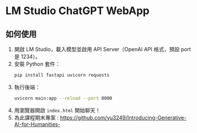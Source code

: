 
# LM Studio ChatGPT WebApp

## 如何使用

1. 開啟 LM Studio，載入模型並啟用 API Server（OpenAI API 格式，預設 port 是 1234）。
2. 安裝 Python 套件：
   ```bash
   pip install fastapi uvicorn requests
   ```
3. 執行後端：
   ```bash
   uvicorn main:app --reload --port 8000
   ```
4. 用瀏覽器開啟 `index.html` 開始聊天！
5. 為此課程期末專案 : https://github.com/yu3249/Introducing-Generative-AI-for-Humanities- 
   
